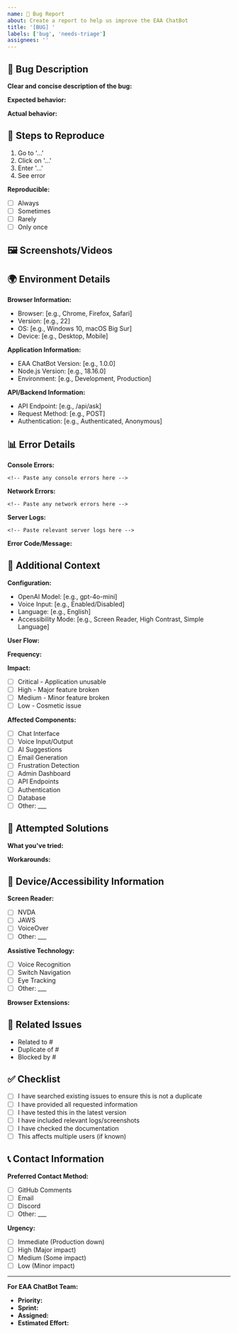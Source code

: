 ```yaml
---
name: 🐛 Bug Report
about: Create a report to help us improve the EAA ChatBot
title: '[BUG] '
labels: ['bug', 'needs-triage']
assignees: ''
---
```


## 🐛 Bug Description

**Clear and concise description of the bug:**
<!-- Describe what happened -->

**Expected behavior:**
<!-- Describe what you expected to happen -->

**Actual behavior:**
<!-- Describe what actually happened -->

## 🔄 Steps to Reproduce

1. Go to '...'
2. Click on '...'
3. Enter '...'
4. See error

**Reproducible:** 
- [ ] Always
- [ ] Sometimes
- [ ] Rarely
- [ ] Only once

## 🖼️ Screenshots/Videos

<!-- If applicable, add screenshots or screen recordings to help explain the problem -->

## 🌍 Environment Details

**Browser Information:**
- Browser: [e.g., Chrome, Firefox, Safari]
- Version: [e.g., 22]
- OS: [e.g., Windows 10, macOS Big Sur]
- Device: [e.g., Desktop, Mobile]

**Application Information:**
- EAA ChatBot Version: [e.g., 1.0.0]
- Node.js Version: [e.g., 18.16.0]
- Environment: [e.g., Development, Production]

**API/Backend Information:**
- API Endpoint: [e.g., /api/ask]
- Request Method: [e.g., POST]
- Authentication: [e.g., Authenticated, Anonymous]

## 📊 Error Details

**Console Errors:**
```
<!-- Paste any console errors here -->
```

**Network Errors:**
```
<!-- Paste any network errors here -->
```

**Server Logs:**
```
<!-- Paste relevant server logs here -->
```

**Error Code/Message:**
<!-- If there's a specific error code or message -->

## 🔧 Additional Context

**Configuration:**
- OpenAI Model: [e.g., gpt-4o-mini]
- Voice Input: [e.g., Enabled/Disabled]
- Language: [e.g., English]
- Accessibility Mode: [e.g., Screen Reader, High Contrast, Simple Language]

**User Flow:**
<!-- Describe what you were trying to accomplish -->

**Frequency:**
<!-- How often does this happen? -->

**Impact:**
- [ ] Critical - Application unusable
- [ ] High - Major feature broken
- [ ] Medium - Minor feature broken
- [ ] Low - Cosmetic issue

**Affected Components:**
- [ ] Chat Interface
- [ ] Voice Input/Output
- [ ] AI Suggestions
- [ ] Email Generation
- [ ] Frustration Detection
- [ ] Admin Dashboard
- [ ] API Endpoints
- [ ] Authentication
- [ ] Database
- [ ] Other: ___

## 🧪 Attempted Solutions

**What you've tried:**
<!-- List any solutions you've attempted -->

**Workarounds:**
<!-- Any temporary workarounds you've found -->

## 📱 Device/Accessibility Information

**Screen Reader:**
- [ ] NVDA
- [ ] JAWS
- [ ] VoiceOver
- [ ] Other: ___

**Assistive Technology:**
- [ ] Voice Recognition
- [ ] Switch Navigation
- [ ] Eye Tracking
- [ ] Other: ___

**Browser Extensions:**
<!-- List any relevant browser extensions -->

## 🔗 Related Issues

<!-- Link any related issues or PRs -->
- Related to #
- Duplicate of #
- Blocked by #

## ✅ Checklist

- [ ] I have searched existing issues to ensure this is not a duplicate
- [ ] I have provided all requested information
- [ ] I have tested this in the latest version
- [ ] I have included relevant logs/screenshots
- [ ] I have checked the documentation
- [ ] This affects multiple users (if known)

## 📞 Contact Information

**Preferred Contact Method:**
- [ ] GitHub Comments
- [ ] Email
- [ ] Discord
- [ ] Other: ___

**Urgency:**
- [ ] Immediate (Production down)
- [ ] High (Major impact)
- [ ] Medium (Some impact)
- [ ] Low (Minor impact)

---

**For EAA ChatBot Team:**
- **Priority:** <!-- To be filled by team -->
- **Sprint:** <!-- To be filled by team -->
- **Assigned:** <!-- To be filled by team -->
- **Estimated Effort:** <!-- To be filled by team --> 